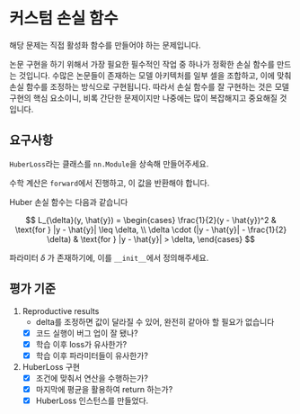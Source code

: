 # 커스텀 손실 함수
해당 문제는 직접 활성화 함수를 만들어야 하는 문제입니다.

논문 구현을 하기 위해서 가장 필요한 필수적인 작업 중 하나가 정확한 손실 함수를 만드는 것입니다.
수많은 논문들이 존재하는 모델 아키텍처를 일부 셀을 조합하고, 이에 맞춰 손실 함수를 조정하는 방식으로 구현됩니다. 따라서 손실 함수를 잘 구현하는 것은 모델 구현의 핵심 요소이니, 비록 간단한 문제이지만 나중에는 많이 복잡해지고 중요해질 것입니다.

## 요구사항
`HuberLoss`라는 클래스를 `nn.Module`을 상속해 만들어주세요.

수학 계산은 `forward`에서 진행하고, 이 값을 반환해야 합니다.

Huber 손실 함수는 다음과 같습니다

$$
L_{\delta}(y, \hat{y}) = 
\begin{cases} 
\frac{1}{2}(y - \hat{y})^2 & \text{for } |y - \hat{y}| \leq \delta, \\
\delta \cdot (|y - \hat{y}| - \frac{1}{2} \delta) & \text{for } |y - \hat{y}| > \delta,
\end{cases}
$$

파라미터 $\delta$ 가 존재하기에, 이를 `__init__`에서 정의해주세요.

## 평가 기준
1. Reproductive results
    - delta를 조정하면 값이 달라질 수 있어, 완전히 같아야 할 필요가 없습니다
    - [x] 코드 실행이 버그 업이 잘 됐나?
    - [x] 학습 이후 loss가 유사한가?
    - [x] 학습 이후 파라미터들이 유사한가?
2. HuberLoss 구현
    - [x] 조건에 맞춰서 연산을 수행하는가?
    - [x] 마지막에 평균을 활용하여 return 하는가?
    - [x] HuberLoss 인스턴스를 만들었다.